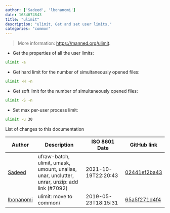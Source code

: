 ```yaml
---
author: ['Sadeed', 'lbonanomi']
date: 1634674843
title: "ulimit"
description: "ulimit, Get and set user limits."
categories: "common"
---
```

> More information: <https://manned.org/ulimit>.

- Get the properties of all the user limits:

```bash
ulimit -a
```

- Get hard limit for the number of simultaneously opened files:

```bash
ulimit -H -n
```

- Get soft limit for the number of simultaneously opened files:

```bash
ulimit -S -n
```

- Set max per-user process limit:

```bash
ulimit -u 30
```
List of changes to this documentation


Author | Description | ISO 8601 Date | GitHub link
------|-----|-----|-----
[Sadeed](mailto:sadeeedw@gmail.com) | ufraw-batch, ulimit, umask, umount, unalias, unar, unclutter, unrar, unzip: add link (#7092) | 2021-10-19T22:20:43 | [02441ef2ba43](https://github.com/tldr-pages/tldr/commit/02441ef2ba43268b294d2148ff1c7aa439a2d9ec)
[lbonanomi](mailto:5369016+lbonanomi@users.noreply.github.com) | ulimit: move to common/ | 2019-05-23T18:15:31 | [65a5f271d4f4](https://github.com/tldr-pages/tldr/commit/65a5f271d4f412c508f0f261f47e3d6da50d5249)

